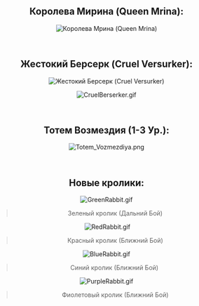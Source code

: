 <h2 style="text-align:center">Королева Мирина (Queen Mrina):</h2>

<p style="text-align:center"><img alt="Королева Мрина (Queen Mrina)" src="https://sun6-23.userapi.com/impg/JD9tVohJJqrG5WnRMz-MAnYMtTx28wEdNVQ4wQ/C_yGJf-CQFs.jpg?size=523x702&amp;quality=96&amp;sign=728ada3137c914b4528c89768f8a1d5d&amp;type=album" /></p>

<p style="text-align:center">&nbsp;</p>

<h2 style="text-align:center">Жестокий Берсерк (Cruel Versurker):</h2>

<p style="text-align:center"><img alt="Жестокий Берсерк (Cruel Versurker)" src="https://sun9-80.userapi.com/impg/NOJlNuQNT_d-cWzj4npHlyNYCA3xH4wheb97cg/NJWLX4WGXUs.jpg?size=652x750&amp;quality=96&amp;sign=fa16af6290b33da5df183aa050efc170&amp;type=album" /></p>

<p style="text-align:center"><img alt="CruelBerserker.gif" src="https://github.com/Aksel911/R2-Textures/blob/main/--==MONSTER%20ITEM%20ARMOR%20MODELS%20FULL==--/%5BKOREA%20OFF%202023%5D%20%D0%9C%D0%BE%D0%B4%D0%B5%D0%BB%D0%B8%20%D0%BC%D0%BE%D0%BD%D1%81%D1%82%D1%80%D0%BE%D0%B2/%5B6.22.2023%5D%20%D0%9D%D0%BE%D0%B2%D1%8B%D0%B5%20%D0%BC%D0%BE%D0%B4%D0%B5%D0%BB%D0%B8/%5B129726%5D%20%D0%96%D0%B5%D1%81%D1%82%D0%BE%D0%BA%D0%B8%D0%B9%20%D0%91%D0%B5%D1%80%D1%81%D0%B5%D1%80%D0%BA%20(Cruel%20Versurker)/CruelBerserker.gif?raw=true" /></p>

<p style="text-align:center">&nbsp;</p>

<h2 style="text-align:center">Тотем Возмездия (1-3 Ур.):</h2>

<p style="text-align:center"><img alt="Totem_Vozmezdiya.png" src="https://github.com/Aksel911/R2-Textures/blob/main/--==MONSTER%20ITEM%20ARMOR%20MODELS%20FULL==--/%5BKOREA%20OFF%202023%5D%20%D0%9C%D0%BE%D0%B4%D0%B5%D0%BB%D0%B8%20%D0%BC%D0%BE%D0%BD%D1%81%D1%82%D1%80%D0%BE%D0%B2/%5B6.22.2023%5D%20%D0%9D%D0%BE%D0%B2%D1%8B%D0%B5%20%D0%BC%D0%BE%D0%B4%D0%B5%D0%BB%D0%B8/%D0%A2%D0%BE%D1%82%D0%B5%D0%BC%20%D0%92%D0%BE%D0%B7%D0%BC%D0%B5%D0%B7%D0%B4%D0%B8%D1%8F%20(Totem%20of%20Retribution)/Totem_Vozmezdiya.png?raw=true" /></p>

<p style="text-align:center">&nbsp;</p>

<h2 style="text-align:center">Новые кролики:</h2>

<p style="text-align:center"><img alt="GreenRabbit.gif" src="https://github.com/Aksel911/R2-Textures/blob/main/--==MONSTER%20ITEM%20ARMOR%20MODELS%20FULL==--/%5BKOREA%20OFF%202023%5D%20%D0%9C%D0%BE%D0%B4%D0%B5%D0%BB%D0%B8%20%D0%BC%D0%BE%D0%BD%D1%81%D1%82%D1%80%D0%BE%D0%B2/%5B6.22.2023%5D%20%D0%9D%D0%BE%D0%B2%D1%8B%D0%B5%20%D0%BC%D0%BE%D0%B4%D0%B5%D0%BB%D0%B8/%D0%9A%D1%80%D0%BE%D0%BB%D0%B8%D0%BA%D0%B8%20(Rabbits)/%D0%97%D0%B5%D0%BB%D0%B5%D0%BD%D1%8B%D0%B9%20%D0%BA%D1%80%D0%BE%D0%BB%D0%B8%D0%BA/GreenRabbit.gif?raw=true" /></p>

<blockquote>
<p style="text-align:center">Зеленый кролик (Дальний Бой)</p>
</blockquote>

<p style="text-align:center">&nbsp;<img alt="RedRabbit.gif" src="https://github.com/Aksel911/R2-Textures/blob/main/--==MONSTER%20ITEM%20ARMOR%20MODELS%20FULL==--/%5BKOREA%20OFF%202023%5D%20%D0%9C%D0%BE%D0%B4%D0%B5%D0%BB%D0%B8%20%D0%BC%D0%BE%D0%BD%D1%81%D1%82%D1%80%D0%BE%D0%B2/%5B6.22.2023%5D%20%D0%9D%D0%BE%D0%B2%D1%8B%D0%B5%20%D0%BC%D0%BE%D0%B4%D0%B5%D0%BB%D0%B8/%D0%9A%D1%80%D0%BE%D0%BB%D0%B8%D0%BA%D0%B8%20(Rabbits)/%D0%9A%D1%80%D0%B0%D1%81%D0%BD%D1%8B%D0%B9%20%D0%BA%D1%80%D0%BE%D0%BB%D0%B8%D0%BA/RedRabbit.gif?raw=true" /></p>

<blockquote>
<p style="text-align:center">Красный кролик (Ближний Бой)</p>
</blockquote>

<p style="text-align:center"><img alt="BlueRabbit.gif" src="https://github.com/Aksel911/R2-Textures/blob/main/--==MONSTER%20ITEM%20ARMOR%20MODELS%20FULL==--/%5BKOREA%20OFF%202023%5D%20%D0%9C%D0%BE%D0%B4%D0%B5%D0%BB%D0%B8%20%D0%BC%D0%BE%D0%BD%D1%81%D1%82%D1%80%D0%BE%D0%B2/%5B6.22.2023%5D%20%D0%9D%D0%BE%D0%B2%D1%8B%D0%B5%20%D0%BC%D0%BE%D0%B4%D0%B5%D0%BB%D0%B8/%D0%9A%D1%80%D0%BE%D0%BB%D0%B8%D0%BA%D0%B8%20(Rabbits)/%D0%A1%D0%B8%D0%BD%D0%B8%D0%B9%20%D0%BA%D1%80%D0%BE%D0%BB%D0%B8%D0%BA/BlueRabbit.gif?raw=true" /></p>

<blockquote>
<p style="text-align:center">Синий кролик (Ближний Бой)&nbsp;</p>
</blockquote>

<p style="text-align:center"><img alt="PurpleRabbit.gif" src="https://github.com/Aksel911/R2-Textures/blob/main/--==MONSTER%20ITEM%20ARMOR%20MODELS%20FULL==--/%5BKOREA%20OFF%202023%5D%20%D0%9C%D0%BE%D0%B4%D0%B5%D0%BB%D0%B8%20%D0%BC%D0%BE%D0%BD%D1%81%D1%82%D1%80%D0%BE%D0%B2/%5B6.22.2023%5D%20%D0%9D%D0%BE%D0%B2%D1%8B%D0%B5%20%D0%BC%D0%BE%D0%B4%D0%B5%D0%BB%D0%B8/%D0%9A%D1%80%D0%BE%D0%BB%D0%B8%D0%BA%D0%B8%20(Rabbits)/%D0%A4%D0%B8%D0%BE%D0%BB%D0%B5%D1%82%D0%BE%D0%B2%D1%8B%D0%B9%20%D0%BA%D1%80%D0%BE%D0%BB%D0%B8%D0%BA/PurpleRabbit.gif?raw=true" /></p>

<blockquote>
<p style="text-align:center">Фиолетовый кролик (Ближний Бой)</p>
</blockquote>
